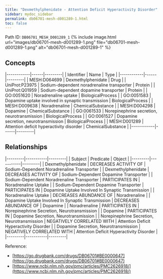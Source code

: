 ```yaml
---
title: "Dexmethylphenidate - Attention Deficit Hyperactivity Disorder"
sidebar: mydoc_sidebar
permalink: db06701-mesh-d001289-1.html
toc: false 
---
```



Path ID: `DB06701_MESH_D001289_1`
{% include image.html url="images/db06701-mesh-d001289-1.png" file="db06701-mesh-d001289-1.png" alt="db06701-mesh-d001289-1" %}

## Concepts

|------------|------|---------|
| Identifier | Name | Type    |
|------------|------|---------|
| MESH:D064699 | Dexmethylphenidate | Drug |
| UniProt:P23975 | Sodium-dependent noradrenaline transporter | Protein |
| UniProt:Q01959 | Sodium-dependent dopamine transporter | Protein |
| GO:0051620 | Noradrenaline uptake | BiologicalProcess |
| GO:0051583 | Dopamine uptake involved in synaptic transmission | BiologicalProcess |
| MESH:D009638 | Noradrenaline | ChemicalSubstance |
| MESH:D004298 | Dopamine | ChemicalSubstance |
| GO:0061533 | Norepinephrine secretion, neurotransmission | BiologicalProcess |
| GO:0061527 | Dopamine secretion, neurotransmission | BiologicalProcess |
| MESH:D001289 | Attention deficit hyperactivity disorder | ChemicalSubstance |
|------------|------|---------|

## Relationships

|---------|-----------|---------|
| Subject | Predicate | Object  |
|---------|-----------|---------|
| Dexmethylphenidate | DECREASES ACTIVITY OF | Sodium-Dependent Noradrenaline Transporter |
| Dexmethylphenidate | DECREASES ACTIVITY OF | Sodium-Dependent Dopamine Transporter |
| Sodium-Dependent Noradrenaline Transporter | PARTICIPATES IN | Noradrenaline Uptake |
| Sodium-Dependent Dopamine Transporter | PARTICIPATES IN | Dopamine Uptake Involved In Synaptic Transmission |
| Noradrenaline Uptake | DECREASES ABUNDANCE OF | Noradrenaline |
| Dopamine Uptake Involved In Synaptic Transmission | DECREASES ABUNDANCE OF | Dopamine |
| Noradrenaline | PARTICIPATES IN | Norepinephrine Secretion, Neurotransmission |
| Dopamine | PARTICIPATES IN | Dopamine Secretion, Neurotransmission |
| Norepinephrine Secretion, Neurotransmission | NEGATIVELY CORRELATED WITH | Attention Deficit Hyperactivity Disorder |
| Dopamine Secretion, Neurotransmission | NEGATIVELY CORRELATED WITH | Attention Deficit Hyperactivity Disorder |
|---------|-----------|---------|

Reference: 
  - [https://go.drugbank.com/drugs/DB06701#BE0000647](https://go.drugbank.com/drugs/DB06701#BE0000647)
  - [https://www.ncbi.nlm.nih.gov/pmc/articles/PMC2626918/](https://www.ncbi.nlm.nih.gov/pmc/articles/PMC2626918/)
